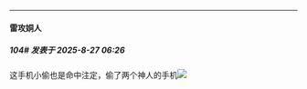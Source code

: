 ﻿
*****

####  雷攻姛人  
##### 104#       发表于 2025-8-27 06:26

这手机小偷也是命中注定，偷了两个神人的手机<img src="https://static.stage1st.com/image/smiley/face2017/067.png" referrerpolicy="no-referrer">

